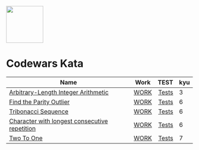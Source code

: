 <p align="left">
<a href="https://www.codewars.com/">
<img src="https://docs.codewars.com/logo.svg" height="100" href="https://www.codewars.com/"/></a></p>

# Codewars Kata

| Name                                                                                                    |                              Work                              |                                                                 TEST | kyu |
| ------------------------------------------------------------------------------------------------------- | :------------------------------------------------------------: | -------------------------------------------------------------------: | --- |
| [Arbitrary-Length Integer Arithmetic](https://www.codewars.com/kata/530e69ae72d6dfced0000a9e)           |     [WORK](src/Arbitrary-LengthIntegerArithmetic/index.js)     |         [Tests](src/Arbitrary-LengthIntegerArithmetic/index.test.js) | 3   |
| [Find the Parity Outlier](https://www.codewars.com/kata/5526fc09a1bbd946250002dc)                       |           [WORK](src/FindTheParityOutlier/index.js)            |                      [Tests](src/FindTheParityOutlier/index.test.js) | 6   |
| [Tribonacci Sequence](https://www.codewars.com/kata/556deca17c58da83c00002db)                           |            [WORK](src/TribonacciSequence/index.js)             |                        [Tests](src/TribonacciSequence/index.test.js) | 6   |
| [Character with longest consecutive repetition](https://www.codewars.com/kata/586d6cefbcc21eed7a001155) | [WORK](src/CharacterWithLongestConsecutiveRepetition/index.js) | [Tests](src/CharacterWithLongestConsecutiveRepetition/index.test.js) | 6   |
| [Two To One](https://www.codewars.com/kata/5656b6906de340bd1b0000ac)                                    |                 [WORK](src/TwoToOne/index.js)                  |                                  [Tests](src/TwoToOne/index.test.js) | 7   |

<!-- | [KATA_NAME]](https://www.codewars.com/kata/LINK)|[WORK](src/FOLDER_NAME/index.js)|KYU| -->
